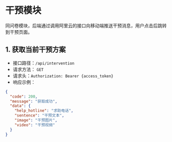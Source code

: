 ﻿# 干预模块

同问卷模块，后端通过调用阿里云的接口向移动端推送干预消息，用户点击后跳转到干预页面。

## 1. 获取当前干预方案
- 接口路径：`/api/intervention`
- 请求方法： `GET`
- 请求头：`Authorization: Bearer {access_token}`
- 响应示例：
```json
{
  "code": 200,
  "message": "获取成功",
  "data": {
    "help_hotline": "求助电话",
    "sentence": "干预文本",
    "image": "干预图片",
    "video": "干预视频"
  }
}
```